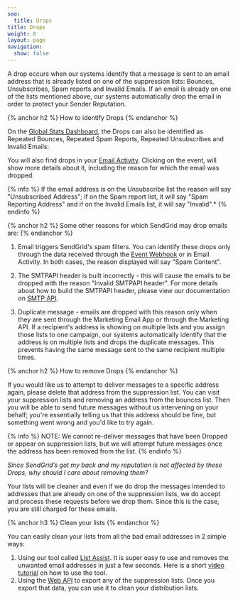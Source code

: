 ```yaml
---
seo:
  title: Drops
title: Drops
weight: 0
layout: page
navigation:
  show: false
---
```


A drop occurs when our systems identify that a message is sent to an email address that is already listed on one of the suppression lists: Bounces, Unsubscribes, Spam reports and Invalid Emails. If an email is already on one of the lists mentioned above, our systems automatically drop the email in order to protect your Sender Reputation.

{% anchor h2 %}
How to identify Drops
{% endanchor %}

On the [Global Stats Dashboard]({{root_url}}/User_Guide/Statistics/global.html), the Drops can also be identified as Repeated Bounces, Repeated Spam Reports, Repeated Unsubscribes and Invalid Emails:

You will also find drops in your [Email Activity]({{site.app_url}}/email_activity). Clicking on the event, will show more details about it, including the reason for which the email was dropped.

{% info %}
If the email address is on the Unsubscribe list the reason will say "Unsubscribed Address"; if on the Spam report list, it will say "Spam Reporting Address" and if on the Invalid Emails list, it will say "Invalid".*
{% endinfo %}

{% anchor h2 %}
Some other reasons for which SendGrid may drop emails are:
{% endanchor %}

1. Email triggers SendGrid's spam filters. You can identify these drops only through the data received through the [Event Webhook]({{root_url}}/API_Reference/Webhooks/event.html) or in Email Activity. In both cases, the reason displayed will say "Spam Content".

2. The SMTPAPI header is built incorrectly - this will cause the emails to be dropped with the reason "Invalid SMTPAPI header". For more details about how to build the SMTPAPI header, please view our documentation on [SMTP API]({{root_url}}/API_Reference/SMTP_API/index.html).

3. Duplicate message - emails are dropped with this reason only when they are sent through the Marketing Email App or through the Marketing API. If a recipient's address is showing on multiple lists and you assign those lists to one campaign, our systems automatically identify that the address is on multiple lists and drops the duplicate messages. This prevents having the same message sent to the same recipient multiple times.

{% anchor h2 %}
How to remove Drops
{% endanchor %}

If you would like us to attempt to deliver messages to a specific address again, please delete that address from the suppression list. You can visit your suppression lists and removing an address from the bounces list. Then you will be able to send future messages without us intervening on your behalf; you're essentially telling us that this address should be fine, but something went wrong and you'd like to try again.

{% info %}
NOTE: We cannot re-deliver messages that have been Dropped or appear on suppression lists, but we will attempt future messages once the address has been removed from the list.
{% endinfo %}

*Since SendGrid’s got my back and my reputation is not affected by these Drops, why should I care about removing them?*

Your lists will be cleaner and even if we do drop the messages intended to addresses that are already on one of the suppression lists, we do accept and process these requests before we drop them. Since this is the case, you are still charged for these emails.

{% anchor h3 %}
Clean your lists
{% endanchor %}

You can easily clean your lists from all the bad email addresses in 2 simple ways:

1. Using our tool called [List Assist]({{root_url}}/Utilities/list_assist.html). It is super easy to use and removes the unwanted email addresses in just a few seconds. Here is a short [video tutorial]({{root_url}}/VidGrid/Tools/listassist.html) on how to use the tool.
2. Using the [Web API]({{root_url}}/API_Reference/Web_API/index.html) to export any of the suppression lists. Once you export that data, you can use it to clean your distribution lists.
